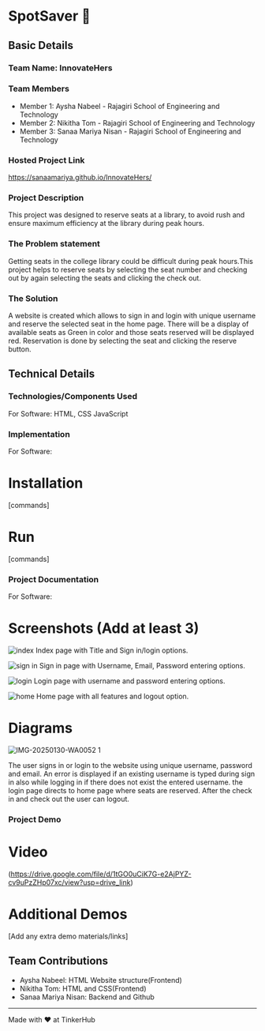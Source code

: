 # SpotSaver 🎯


## Basic Details
### Team Name: InnovateHers


### Team Members
- Member 1: Aysha Nabeel       - Rajagiri School of Engineering and Technology
- Member 2: Nikitha Tom        - Rajagiri School of Engineering and Technology
- Member 3: Sanaa Mariya Nisan - Rajagiri School of Engineering and Technology

### Hosted Project Link
https://sanaamariya.github.io/InnovateHers/

### Project Description
This project was designed to reserve seats at a library, to avoid rush and ensure maximum efficiency at the library during peak hours.

### The Problem statement
Getting seats in the college library could be difficult during peak hours.This project helps to reserve seats by selecting the seat number and checking out by again selecting the seats and clicking the check out.

### The Solution
A website is created which allows to sign in and login with unique username and reserve the selected seat in the home page. There will be a display of available seats as Green in color and those seats reserved will be displayed red. Reservation is done by selecting the seat and clicking the reserve button. 

## Technical Details
### Technologies/Components Used
For Software:
HTML, CSS
JavaScript


### Implementation
For Software:
# Installation
[commands]

# Run
[commands]

### Project Documentation
For Software:

# Screenshots (Add at least 3)
![index](https://github.com/user-attachments/assets/2078e8f7-7002-49de-819e-a6d342e3f459)
Index page with Title and Sign in/login options.

![sign in](https://github.com/user-attachments/assets/a83ddfbb-05e6-436f-bb72-1b8d7ca437db)
Sign in page with Username, Email, Password entering options.

![login](https://github.com/user-attachments/assets/07cca079-edb0-4035-9931-c2f5c49b8e9f)
Login page with username and password entering options.

![home](https://github.com/user-attachments/assets/04f419b2-d605-47b3-a369-7c3d2833dcdd)
Home page with all features and logout option.

# Diagrams
![IMG-20250130-WA0052 1](https://github.com/user-attachments/assets/b8546445-90d0-4747-9254-5cd07a626131)

The user signs in or login to the website using unique username, password and email. An error is displayed if an existing username is typed during sign in also while logging in if there does not exist the entered username. the login page directs to home page where seats are reserved. After the check in and check out the user can logout.



### Project Demo
# Video
(https://drive.google.com/file/d/1tGO0uCiK7G-e2AjPYZ-cv9uPzZHp07xc/view?usp=drive_link)

# Additional Demos
[Add any extra demo materials/links]

## Team Contributions
- Aysha Nabeel: HTML Website structure(Frontend)
- Nikitha Tom: HTML and CSS(Frontend)
- Sanaa Mariya Nisan: Backend and Github

---
Made with ❤️ at TinkerHub
